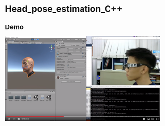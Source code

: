 # Head_pose_estimation_C++
 
## Demo
[![Video demo](https://github.com/SuHuynh/Head_pose_estimation_C-plus-plus/blob/master/img/Picture.PNG)](https://www.youtube.com/watch?v=9fd6_hVzUtc&feature=youtu.be)
